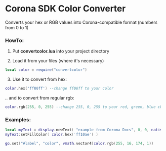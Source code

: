 # Corona SDK Color Converter
Converts your hex or RGB values into Corona-compatible format (numbers from 0 to 1)



### HowTo:
1. Put **convertcolor.lua** into your project directory

2. Load it from your files (where it's necessary)
```lua
local color = require("convertcolor")
```

3. Use it to convert from hex:
```lua
color.hex('ff00ff') --change ff00ff to your color
```
.. and to convert from regular rgb:
```lua
color.rgb(255, 0, 255) --change 255, 0, 255 to your red, green, blue channels respectively
```

### Examples:
```lua
local myText = display.newText( "example from Corona Docs", 0, 0, native.systemFontBold, 12 )
myText:setFillColor( color.hex('ff10ae') )
```

```lua
go.set("#label", "color", vmath.vector4(color.rgb(255, 16, 174, 1))
```

